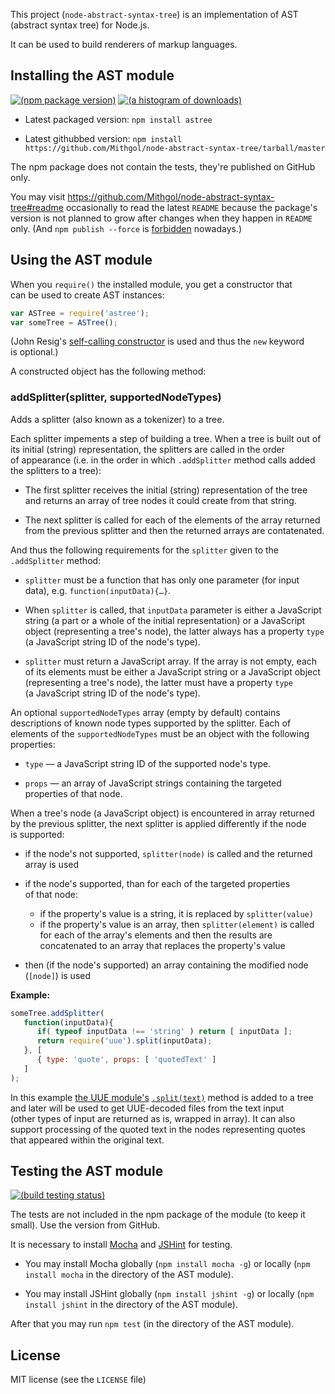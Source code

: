 This project (`node-abstract-syntax-tree`) is an implementation of AST (abstract syntax tree) for Node.js.

It can be used to build renderers of markup languages.

## Installing the AST module

[![(npm package version)](https://nodei.co/npm/astree.png?downloads=true)](https://npmjs.org/package/astree) [![(a histogram of downloads)](https://nodei.co/npm-dl/astree.png?months=3)](https://npmjs.org/package/astree)

* Latest packaged version: `npm install astree`

* Latest githubbed version: `npm install https://github.com/Mithgol/node-abstract-syntax-tree/tarball/master`

The npm package does not contain the tests, they're published on GitHub only.

You may visit https://github.com/Mithgol/node-abstract-syntax-tree#readme occasionally to read the latest `README` because the package's version is not planned to grow after changes when they happen in `README` only. (And `npm publish --force` is [forbidden](http://blog.npmjs.org/post/77758351673/no-more-npm-publish-f) nowadays.)

## Using the AST module

When you `require()` the installed module, you get a constructor that can be used to create AST instances:

```js
var ASTree = require('astree');
var someTree = ASTree();
```

(John Resig's [self-calling constructor](http://ejohn.org/blog/simple-class-instantiation/) is used and thus the `new` keyword is optional.)

A constructed object has the following method:

### addSplitter(splitter, supportedNodeTypes)

Adds a splitter (also known as a tokenizer) to a tree.

Each splitter impements a step of building a tree. When a tree is built out of its initial (string) representation, the splitters are called in the order of appearance (i.e. in the order in which `.addSplitter` method calls added the splitters to a tree):

* The first splitter receives the initial (string) representation of the tree and returns an array of tree nodes it could create from that string.

* The next splitter is called for each of the elements of the array returned from the previous splitter and then the returned arrays are contatenated.

And thus the following requirements for the `splitter` given to the `.addSplitter` method:

* `splitter` must be a function that has only one parameter (for input data), e.g. `function(inputData){…}`.

* When `splitter` is called, that `inputData` parameter is either a JavaScript string (a part or a whole of the initial representation) or a JavaScript object (representing a tree's node), the latter always has a property `type` (a JavaScript string ID of the node's type).

* `splitter` must return a JavaScript array. If the array is not empty, each of its elements must be either a JavaScript string or a JavaScript object (representing a tree's node), the latter must have a property `type` (a JavaScript string ID of the node's type).

An optional `supportedNodeTypes` array (empty by default) contains descriptions of known node types supported by the splitter. Each of elements of the `supportedNodeTypes` must be an object with the following properties:

* `type` — a JavaScript string ID of the supported node's type.

* `props` — an array of JavaScript strings containing the targeted properties of that node.

When a tree's node (a JavaScript object) is encountered in array returned by the previous splitter, the next splitter is applied differently if the node is supported:

* if the node's not supported, `splitter(node)` is called and the returned array is used

* if the node's supported, than for each of the targeted properties of that node:
   * if the property's value is a string, it is replaced by `splitter(value)`
   * if the property's value is an array, then `splitter(element)` is called for each of the array's elements and then the results are concatenated to an array that replaces the property's value

* then (if the node's supported) an array containing the modified node (`[node]`) is used

**Example:**

```js
someTree.addSplitter(
   function(inputData){
      if( typeof inputData !== 'string' ) return [ inputData ];
      return require('uue').split(inputData);
   }, [
      { type: 'quote', props: [ 'quotedText' ]
   ]
);
```

In this example [the UUE module's](https://github.com/Mithgol/node-uue/) [`.split(text)`](https://github.com/Mithgol/node-uue/#splittext) method is added to a tree and later will be used to get UUE-decoded files from the text input (other types of input are returned as is, wrapped in array). It can also support processing of the quoted text in the nodes representing quotes that appeared within the original text.

## Testing the AST module

[![(build testing status)](https://travis-ci.org/Mithgol/node-abstract-syntax-tree.svg?branch=master)](https://travis-ci.org/Mithgol/node-abstract-syntax-tree)

The tests are not included in the npm package of the module (to keep it small). Use the version from GitHub.

It is necessary to install [Mocha](http://visionmedia.github.io/mocha/) and [JSHint](http://jshint.com/) for testing.

* You may install Mocha globally (`npm install mocha -g`) or locally (`npm install mocha` in the directory of the AST module).

* You may install JSHint globally (`npm install jshint -g`) or locally (`npm install jshint` in the directory of the AST module).

After that you may run `npm test` (in the directory of the AST module).

## License

MIT license (see the `LICENSE` file)